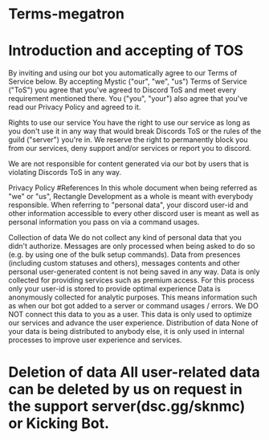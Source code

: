 # Terms-megatron


# Introduction and accepting of TOS

By inviting and using our bot you automatically agree to our Terms of Service below. By accepting Mystic ("our", "we", "us") Terms of Service ("ToS") you agree that you've agreed to Discord ToS and meet every requirement mentioned there. You ("you", "your") also agree that you've read our Privacy Policy and agreed to it.

Rights to use our service
You have the right to use our service as long as you don't use it in any way that would break Discords ToS or the rules of the guild ("server") you're in. We reserve the right to permanently block you from our services, deny support and/or services or report you to discord.

We are not responsible for content generated via our bot by users that is violating Discords ToS in any way.

Privacy Policy
#References In this whole document when being referred as "we" or "us", Rectangle Development as a whole is meant with everybody responsible. When referring to "personal data", your discord user-id and other information accessible to every other discord user is meant as well as personal information you pass on via a command usages.

Collection of data
We do not collect any kind of personal data that you didn't authorize. Messages are only processed when being asked to do so (e.g. by using one of the bulk setup commands). Data from presences (including custom statuses and others), messages contents and other personal user-generated content is not being saved in any way.
Data is only collected for providing services such as premium access. For this process only your user-id is stored to provide optimal experience
Data is anonymously collected for analytic purposes. This means information such as when our bot got added to a server or command usages / errors. We DO NOT connect this data to you as a user. This data is only used to optimize our services and advance the user experience.
Distribution of data
None of your data is being distributed to anybody else, it is only used in internal processes to improve user experience and services.

# Deletion of data All user-related data can be deleted by us on request in the support server(dsc.gg/sknmc) or Kicking Bot.
